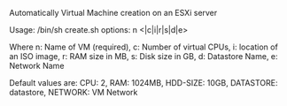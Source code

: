 Automatically Virtual Machine creation on an ESXi server

Usage: /bin/sh create.sh options: n <|c|i|r|s|d|e>


Where n: Name of VM (required), c: Number of virtual CPUs, i: location of an ISO image, r: RAM size in MB, s: Disk size in GB, d: Datastore Name, e: Network Name

Default values are: CPU: 2, RAM: 1024MB, HDD-SIZE: 10GB, DATASTORE: datastore, NETWORK: VM Network
